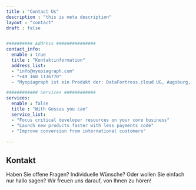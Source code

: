 ```yaml
---
title : "Contact Us"
description : "this is meta description"
layout : "contact"
draft : false


########## Address ###############
contact_info:
  enable : true
  title : "Kontaktinformation"
  address_list:
  - "info@myopiagraph.com"
  - "+49 160 1136770"
  - "Myopiagraph ist ein Produkt der: DataFortress.cloud UG, Augsburg, Germany"

############ Services ############
services:
  enable : false
  title : "With Gossas you can"
  service_list:
  - "Focus critical developer resources on your core business"
  - "Launch new products faster with less payments code"
  - "Improve conversion from international customers"
  
---
```


## Kontakt

Haben Sie offene Fragen? Individuelle Wünsche? Oder wollen Sie einfach nur hallo sagen? Wir freuen uns darauf, von Ihnen zu hören!